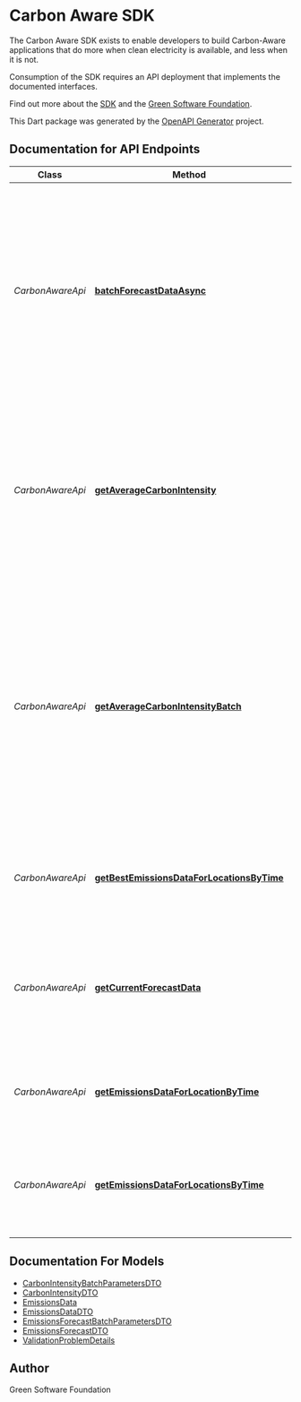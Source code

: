 # Carbon Aware SDK

The Carbon Aware SDK exists to enable developers to build Carbon-Aware applications that do more when clean electricity 
is available, and less when it is not. 

Consumption of the SDK requires an API deployment that implements the documented interfaces. 

Find out more about the [SDK](https://github.com/Green-Software-Foundation/carbon-aware-sdk) and the 
[Green Software Foundation](https://greensoftware.foundation/).

This Dart package was generated by the [OpenAPI Generator](https://openapi-generator.tech) project.


## Documentation for API Endpoints

Class | Method | HTTP request | Description
------------ | ------------- | ------------- | -------------
*CarbonAwareApi* | [**batchForecastDataAsync**](doc//CarbonAwareApi.md#batchforecastdataasync) | **POST** /emissions/forecasts/batch | Given an array of historical forecasts, retrieves the data that contains  forecasts metadata, the optimal forecast and a range of forecasts filtered by the attributes [start...end] if provided.
*CarbonAwareApi* | [**getAverageCarbonIntensity**](doc//CarbonAwareApi.md#getaveragecarbonintensity) | **GET** /emissions/average-carbon-intensity | Retrieves the measured carbon intensity data between the time boundaries and calculates the average carbon intensity during that period.
*CarbonAwareApi* | [**getAverageCarbonIntensityBatch**](doc//CarbonAwareApi.md#getaveragecarbonintensitybatch) | **POST** /emissions/average-carbon-intensity/batch | Given an array of request objects, each with their own location and time boundaries, calculate the average carbon intensity for that location and time period   and return an array of carbon intensity objects.
*CarbonAwareApi* | [**getBestEmissionsDataForLocationsByTime**](doc//CarbonAwareApi.md#getbestemissionsdataforlocationsbytime) | **GET** /emissions/bylocations/best | Calculate the best emission data by list of locations for a specified time period.
*CarbonAwareApi* | [**getCurrentForecastData**](doc//CarbonAwareApi.md#getcurrentforecastdata) | **GET** /emissions/forecasts/current | Retrieves the most recent forecasted data and calculates the optimal marginal carbon intensity window.
*CarbonAwareApi* | [**getEmissionsDataForLocationByTime**](doc//CarbonAwareApi.md#getemissionsdataforlocationbytime) | **GET** /emissions/bylocation | Calculate the best emission data by location for a specified time period.
*CarbonAwareApi* | [**getEmissionsDataForLocationsByTime**](doc//CarbonAwareApi.md#getemissionsdataforlocationsbytime) | **GET** /emissions/bylocations | Calculate the observed emission data by list of locations for a specified time period.


## Documentation For Models

 - [CarbonIntensityBatchParametersDTO](doc//CarbonIntensityBatchParametersDTO.md)
 - [CarbonIntensityDTO](doc//CarbonIntensityDTO.md)
 - [EmissionsData](doc//EmissionsData.md)
 - [EmissionsDataDTO](doc//EmissionsDataDTO.md)
 - [EmissionsForecastBatchParametersDTO](doc//EmissionsForecastBatchParametersDTO.md)
 - [EmissionsForecastDTO](doc//EmissionsForecastDTO.md)
 - [ValidationProblemDetails](doc//ValidationProblemDetails.md)


## Author

Green Software Foundation


